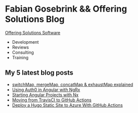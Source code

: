 # Fabian Gosebrink && Offering Solutions Blog

[Offering Solutions Software](https://offering.solutions)

- Development
- Reviews
- Consulting
- Training

## My 5 latest blog posts

<!-- BLOG-POST-LIST:START -->
- [switchMap, mergeMap, concatMap & exhaustMap explained](https://offering.solutions/blog/articles/2021/03/08/switchmap-mergemap-concatmap-exhaustmap-explained/)
- [Using Auth0 in Angular with NgRx](https://offering.solutions/blog/articles/2021/02/01/using-auth0-in-angular-with-ngrx/)
- [Starting Angular Projects with Nx](https://offering.solutions/blog/articles/2021/01/27/starting-angular-projects-with-nx/)
- [Moving from TravisCI to GitHub Actions](https://offering.solutions/blog/articles/2021/01/05/moving-from-travisci-to-github-actions/)
- [Deploy a Hugo Static Site to Azure With GitHub Actions](https://offering.solutions/blog/articles/2020/12/24/deploy-a-hugo-static-site-to-azure-with-github-actions/)
<!-- BLOG-POST-LIST:END -->

